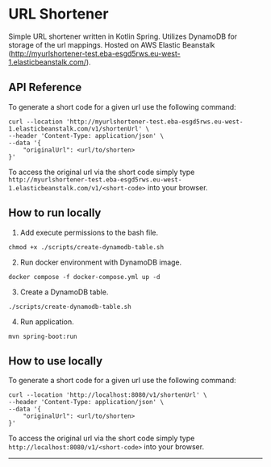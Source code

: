 # URL Shortener
Simple URL shortener written in Kotlin Spring. Utilizes DynamoDB for storage of the url mappings. Hosted on AWS
Elastic Beanstalk (http://myurlshortener-test.eba-esgd5rws.eu-west-1.elasticbeanstalk.com/).

## API Reference
To generate a short code for a given url use the following command:
```shell
curl --location 'http://myurlshortener-test.eba-esgd5rws.eu-west-1.elasticbeanstalk.com/v1/shortenUrl' \
--header 'Content-Type: application/json' \
--data '{
    "originalUrl": <url/to/shorten>
}'
```

To access the original url via the short code simply type 
```http://myurlshortener-test.eba-esgd5rws.eu-west-1.elasticbeanstalk.com/v1/<short-code>``` into your browser.

## How to run locally
1. Add execute permissions to the bash file.

```shell
chmod +x ./scripts/create-dynamodb-table.sh
```

2. Run docker environment with DynamoDB image.

```shell
docker compose -f docker-compose.yml up -d
```

3. Create a DynamoDB table.

```shell
./scripts/create-dynamodb-table.sh
```
4. Run application.

```shell
mvn spring-boot:run
```

## How to use locally
To generate a short code for a given url use the following command:
```shell
curl --location 'http://localhost:8080/v1/shortenUrl' \
--header 'Content-Type: application/json' \
--data '{
    "originalUrl": <url/to/shorten>
}'
```

To access the original url via the short code simply type ```http://localhost:8080/v1/<short-code>``` into your browser.

---